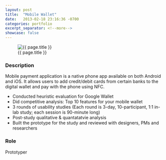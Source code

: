 ```yaml
---
layout: post
title:  "Mobile Wallet"
date:   2013-02-18 23:16:36 -0700
categories: portfolio
excerpt_separator: <!--more-->
showcase: false
---
```


<!--more-->

<figure>
  <img src="{{ site.url }}/assets/posts/{{ page.date | date: "%Y-%m-%d" }}-{{ page.title | slugify }}/mobilewallet.jpg" alt="{{ page.title }}">
  <figcaption>{{ page.title }}</figcaption>
</figure>

### Description

Mobile payment application is a native phone app available on both Android and iOS. It allows users to add credit/debit cards from certain banks to the digital wallet and pay with the phone using NFC.

- Conducted heuristic evaluation for Google Wallet
- Did competitive analysis: Top 10 features for your mobile wallet
- 3 rounds of usability studies (Each round is 3-day, 10-participant, 1:1 in-lab study; each session is 90-minute long)
- Post-study qualitative & quantatatvie analysis
- Built the prototype for the study and reviewed with designers, PMs and researchers

### Role

Prototyper
